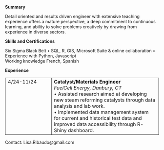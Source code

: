 
<html>
<head>
<style>
.table, td, th {
  border: 1px solid black;
}

.table {
  border-collapse: collapse;
  width: 100%;
}

td {
  text-align: left;
}
</style>
</head>
<body>


<p><b> Summary </b></p>
<p>Detail oriented and results driven engineer with extensive teaching experience offers a mature perspective, a deep commitment to continuous learning, and ability to solve problems creatively by drawing from experience in diverse sectors.</p>     
<p><b>  Skills and Certifications</b></p>
<p>Six Sigma Black Belt • SQL, R, GIS, Microsoft Suite & online collaboration • Experience with Python, Javascript <br>  Working knowledge French, Spanish</p>

<p><b> Experience</b></p>
<table>
  <tr>
  <td style="text-align:left;vertical-align:top;width:30%">4/24-11/24</td>
  <td style="text-align:left;vertical-align:top"><b>Catalyst/Materials Engineer<br></b>
		 <i>FuelCell Energy, Danbury, CT<br></i>
    • Assisted research aimed at developing new steam reforming catalysts through data analysis and lab work.<br>
    • Implemented data management system for current and historical test data and improved data accessibility through R-Shiny dashboard.<br>
      </td>
</table>



  
<p>Contact: Lisa.Ribaudo@gmail.com</p>
 


  </body>
  </head>
  </html>
